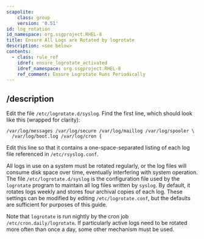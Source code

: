 ```yaml
---
scapolite:
    class: group
    version: '0.51'
id: log_rotation
id_namespace: org.ssgproject.RHEL-8
title: Ensure All Logs are Rotated by logrotate
description: <see below>
contents:
  - class: rule_ref
    idref: ensure_logrotate_activated
    idref_namespace: org.ssgproject.RHEL-8
    ref_comment: Ensure Logrotate Runs Periodically
---
```



## /description

Edit the file `/etc/logrotate.d/syslog`. Find the first line, which
should look like this (wrapped for clarity):

``` 
/var/log/messages /var/log/secure /var/log/maillog /var/log/spooler \
  /var/log/boot.log /var/log/cron {
```

Edit this line so that it contains a one-space-separated listing of each
log file referenced in `/etc/rsyslog.conf`.  
  
All logs in use on a system must be rotated regularly, or the log files
will consume disk space over time, eventually interfering with system
operation. The file `/etc/logrotate.d/syslog` is the configuration file
used by the `logrotate` program to maintain all log files written by
`syslog`. By default, it rotates logs weekly and stores four archival
copies of each log. These settings can be modified by editing
`/etc/logrotate.conf`, but the defaults are sufficient for purposes of
this guide.  
  
Note that `logrotate` is run nightly by the cron job
`/etc/cron.daily/logrotate`. If particularly active logs need to be
rotated more often than once a day, some other mechanism must be used.
